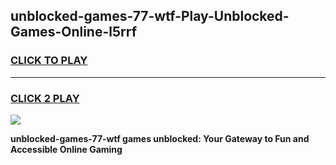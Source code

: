 
## unblocked-games-77-wtf-Play-Unblocked-Games-Online-l5rrf
<h3>
<a href="https://premium76.site?title=unblocked-games-77-wtf&ref=25A">CLICK TO PLAY</a></h3>
<hr>

<h3>
<a href="https://premium76.site?title=unblocked-games-77-wtf&ref=25A">CLICK 2 PLAY</a>
  
</h3>

<a href="https://premium76.site?title=unblocked-games-77-wtf&ref=25A"><img src="https://clearcache.store/games.png"></a>


**unblocked-games-77-wtf games unblocked: Your Gateway to Fun and Accessible Online Gaming**
